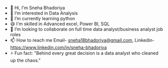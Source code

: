 - 👋 Hi, I'm Sneha Bhadoriya
- 👀 I’m interested in Data Analysis
- 🌱 I’m currently learning python
- 😄 I'm skilled in Advanced excel, Power BI, SQL
- 💞️ I’m looking to collaborate on full time data analyst/business analyst job roles
- 📫 How to reach me Email- sneha18bhadoriya@gmail.com, Linkedin- https://www.linkedin.com/in/sneha-bhadoriya
- ⚡ Fun fact: "Behind every great decision is a data analyst who cleaned up the chaos."
